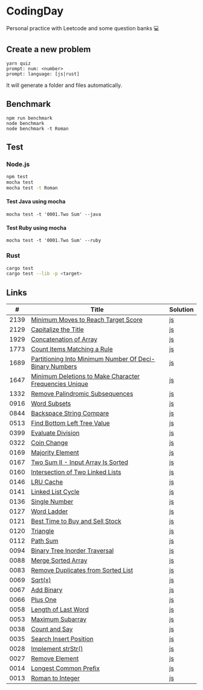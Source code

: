 # CodingDay

Personal practice with Leetcode and some question banks 💻

## Create a new problem

```
yarn quiz
prompt: num: <number>
prompt: language: [js|rust]
```

It will generate a folder and files automatically.

## Benchmark

```
npm run benchmark
node benchmark
node benchmark -t Roman
```

## Test

### Node.js

```sh
npm test
mocha test
mocha test -t Roman
```

#### Test Java using mocha

```
mocha test -t '0001.Two Sum' --java
```

#### Test Ruby using mocha

```
mocha test -t '0001.Two Sum' --ruby
```

### Rust

```sh
cargo test
cargo test --lib -p <target>
```

## Links

| #    | Title                                                                                                                                                                                         | Solution                                                                                                                                          |
| ---- | --------------------------------------------------------------------------------------------------------------------------------------------------------------------------------------------- | ------------------------------------------------------------------------------------------------------------------------------------------------- |
| 2139 | [Minimum Moves to Reach Target Score](https://github.com/CarbonKuo/CodingDay/tree/main/LeetCode/2139.Minimum%20Moves%20to%20Reach%20Target%20Score)                                           | [js](https://github.com/CarbonKuo/CodingDay/tree/main/LeetCode/2139.Minimum%20Moves%20to%20Reach%20Target%20Score/index.js)                       |
| 2129 | [Capitalize the Title](https://github.com/CarbonKuo/CodingDay/tree/main/LeetCode/2129.Capitalize%20the%20Title)                                                                               | [js](https://github.com/CarbonKuo/CodingDay/tree/main/LeetCode/2129.Capitalize%20the%20Title/index.js)                                            |
| 1929 | [Concatenation of Array](https://github.com/CarbonKuo/CodingDay/tree/main/LeetCode/1929.Concatenation%20of%20Array)                                                                           | [js](https://github.com/CarbonKuo/CodingDay/tree/main/LeetCode/1929.Concatenation%20of%20Array/index.js)                                          |
| 1773 | [Count Items Matching a Rule](https://github.com/CarbonKuo/CodingDay/tree/main/LeetCode/1773.Count%20Items%20Matching%20a%20Rule)                                                             | [js](https://github.com/CarbonKuo/CodingDay/tree/main/LeetCode/1773.Count%20Items%20Matching%20a%20Rule/index.js)                                 |
| 1689 | [Partitioning Into Minimum Number Of Deci-Binary Numbers](https://github.com/CarbonKuo/CodingDay/tree/main/LeetCode/1689.Partitioning%20Into%20Minimum%20Number%20Of%20Deci-Binary%20Numbers) | [js](https://github.com/CarbonKuo/CodingDay/tree/main/LeetCode/1689.Partitioning%20Into%20Minimum%20Number%20Of%20Deci-Binary%20Numbers/index.js) |
| 1647 | [Minimum Deletions to Make Character Frequencies Unique](https://github.com/CarbonKuo/CodingDay/tree/main/LeetCode/1647.Minimum%20Deletions%20to%20Make%20Character%20Frequencies%20Unique)   | [js](https://github.com/CarbonKuo/CodingDay/tree/main/LeetCode/1647.Minimum%20Deletions%20to%20Make%20Character%20Frequencies%20Unique/index.js)  |
| 1332 | [Remove Palindromic Subsequences](https://github.com/CarbonKuo/CodingDay/tree/main/LeetCode/1332.Remove%20Palindromic%20Subsequences)                                                         | [js](https://github.com/CarbonKuo/CodingDay/tree/main/LeetCode/1332.Remove%20Palindromic%20Subsequences/index.js)                                 |
| 0916 | [Word Subsets](https://github.com/CarbonKuo/CodingDay/tree/main/LeetCode/0916.Word%20Subsets)                                                                                                 | [js](https://github.com/CarbonKuo/CodingDay/tree/main/LeetCode/0916.Word%20Subsets/index.js)                                                      |
| 0844 | [Backspace String Compare](https://github.com/CarbonKuo/CodingDay/tree/main/LeetCode/0844.Backspace%20String%20Compare)                                                                       | [js](https://github.com/CarbonKuo/CodingDay/tree/main/LeetCode/0844.Backspace%20String%20Compare/index.js)                                        |
| 0513 | [Find Bottom Left Tree Value](https://github.com/CarbonKuo/CodingDay/tree/main/LeetCode/0513.Find%20Bottom%20Left%20Tree%20Value)                                                             | [js](https://github.com/CarbonKuo/CodingDay/tree/main/LeetCode/0513.Find%20Bottom%20Left%20Tree%20Value/index.js)                                 |
| 0399 | [Evaluate Division](https://github.com/CarbonKuo/CodingDay/tree/main/LeetCode/0399.Evaluate%20Division)                                                                                       | [js](https://github.com/CarbonKuo/CodingDay/tree/main/LeetCode/0399.Evaluate%20Division/index.js)                                                 |
| 0322 | [Coin Change](https://github.com/CarbonKuo/CodingDay/tree/main/LeetCode/0322.Coin%20Change)                                                                                                   | [js](https://github.com/CarbonKuo/CodingDay/tree/main/LeetCode/0322.Coin%20Change/index.js)                                                       |
| 0169 | [Majority Element](https://github.com/CarbonKuo/CodingDay/tree/main/LeetCode/0169.Majority%20Element)                                                                                         | [js](https://github.com/CarbonKuo/CodingDay/tree/main/LeetCode/0169.Majority%20Element/index.js)                                                  |
| 0167 | [Two Sum II - Input Array Is Sorted](https://github.com/CarbonKuo/CodingDay/tree/main/LeetCode/0167.Two%20Sum%20II%20-%20Input%20Array%20Is%20Sorted)                                         | [js](https://github.com/CarbonKuo/CodingDay/tree/main/LeetCode/0167.Two%20Sum%20II%20-%20Input%20Array%20Is%20Sorted/index.js)                    |
| 0160 | [Intersection of Two Linked Lists](https://github.com/CarbonKuo/CodingDay/tree/main/LeetCode/0160.Intersection%20of%20Two%20Linked%20Lists)                                                   | [js](https://github.com/CarbonKuo/CodingDay/tree/main/LeetCode/0160.Intersection%20of%20Two%20Linked%20Lists/index.js)                            |
| 0146 | [LRU Cache](https://github.com/CarbonKuo/CodingDay/tree/main/LeetCode/0146.LRU%20Cache)                                                                                                       | [js](https://github.com/CarbonKuo/CodingDay/tree/main/LeetCode/0146.LRU%20Cache/index.js)                                                         |
| 0141 | [Linked List Cycle](https://github.com/CarbonKuo/CodingDay/tree/main/LeetCode/0141.Linked%20List%20Cycle)                                                                                     | [js](https://github.com/CarbonKuo/CodingDay/tree/main/LeetCode/0141.Linked%20List%20Cycle/index.js)                                               |
| 0136 | [Single Number](https://github.com/CarbonKuo/CodingDay/tree/main/LeetCode/0136.Single%20Number)                                                                                               | [js](https://github.com/CarbonKuo/CodingDay/tree/main/LeetCode/0136.Single%20Number/index.js)                                                     |
| 0127 | [Word Ladder](https://github.com/CarbonKuo/CodingDay/tree/main/LeetCode/0127.Word%20Ladder)                                                                                                   | [js](https://github.com/CarbonKuo/CodingDay/tree/main/LeetCode/0127.Word%20Ladder/index.js)                                                       |
| 0121 | [Best Time to Buy and Sell Stock](https://github.com/CarbonKuo/CodingDay/tree/main/LeetCode/0121.Best%20Time%20to%20Buy%20and%20Sell%20Stock)                                                 | [js](https://github.com/CarbonKuo/CodingDay/tree/main/LeetCode/0121.Best%20Time%20to%20Buy%20and%20Sell%20Stock/index.js)                         |
| 0120 | [Triangle](https://github.com/CarbonKuo/CodingDay/tree/main/LeetCode/0120.Triangle)                                                                                                           | [js](https://github.com/CarbonKuo/CodingDay/tree/main/LeetCode/0120.Triangle/index.js)                                                            |
| 0112 | [Path Sum](https://github.com/CarbonKuo/CodingDay/tree/main/LeetCode/0112.Path%20Sum)                                                                                                         | [js](https://github.com/CarbonKuo/CodingDay/tree/main/LeetCode/0112.Path%20Sum/index.js)                                                          |
| 0094 | [Binary Tree Inorder Traversal](https://github.com/CarbonKuo/CodingDay/tree/main/LeetCode/0094.Binary%20Tree%20Inorder%20Traversal)                                                           | [js](https://github.com/CarbonKuo/CodingDay/tree/main/LeetCode/0094.Binary%20Tree%20Inorder%20Traversal/index.js)                                 |
| 0088 | [Merge Sorted Array](https://github.com/CarbonKuo/CodingDay/tree/main/LeetCode/0088.Merge%20Sorted%20Array)                                                                                   | [js](https://github.com/CarbonKuo/CodingDay/tree/main/LeetCode/0088.Merge%20Sorted%20Array/index.js)                                              |
| 0083 | [Remove Duplicates from Sorted List](https://github.com/CarbonKuo/CodingDay/tree/main/LeetCode/0083.Remove%20Duplicates%20from%20Sorted%20List)                                               | [js](https://github.com/CarbonKuo/CodingDay/tree/main/LeetCode/0083.Remove%20Duplicates%20from%20Sorted%20List/index.js)                          |
| 0069 | [Sqrt(x)](<https://github.com/CarbonKuo/CodingDay/tree/main/LeetCode/0069.Sqrt(x)>)                                                                                                           | [js](<https://github.com/CarbonKuo/CodingDay/tree/main/LeetCode/0069.Sqrt(x)/index.js>)                                                           |
| 0067 | [Add Binary](https://github.com/CarbonKuo/CodingDay/tree/main/LeetCode/0067.Add%20Binary)                                                                                                     | [js](https://github.com/CarbonKuo/CodingDay/tree/main/LeetCode/0067.Add%20Binary/index.js)                                                        |
| 0066 | [Plus One](https://github.com/CarbonKuo/CodingDay/tree/main/LeetCode/0066.Plus%20One)                                                                                                         | [js](https://github.com/CarbonKuo/CodingDay/tree/main/LeetCode/0066.Plus%20One/index.js)                                                          |
| 0058 | [Length of Last Word](https://github.com/CarbonKuo/CodingDay/tree/main/LeetCode/0058.Length%20of%20Last%20Word)                                                                               | [js](https://github.com/CarbonKuo/CodingDay/tree/main/LeetCode/0058.Length%20of%20Last%20Word/index.js)                                           |
| 0053 | [Maximum Subarray](https://github.com/CarbonKuo/CodingDay/tree/main/LeetCode/0053.Maximum%20Subarray)                                                                                         | [js](https://github.com/CarbonKuo/CodingDay/tree/main/LeetCode/0053.Maximum%20Subarray/index.js)                                                  |
| 0038 | [Count and Say](https://github.com/CarbonKuo/CodingDay/tree/main/LeetCode/0038.Count%20and%20Say)                                                                                             | [js](https://github.com/CarbonKuo/CodingDay/tree/main/LeetCode/0038.Count%20and%20Say/index.js)                                                   |
| 0035 | [Search Insert Position](https://github.com/CarbonKuo/CodingDay/tree/main/LeetCode/0035.Search%20Insert%20Position)                                                                           | [js](https://github.com/CarbonKuo/CodingDay/tree/main/LeetCode/0035.Search%20Insert%20Position/index.js)                                          |
| 0028 | [Implement strStr()](<https://github.com/CarbonKuo/CodingDay/tree/main/LeetCode/0028.Implement%20strStr()>)                                                                                   | [js](<https://github.com/CarbonKuo/CodingDay/tree/main/LeetCode/0028.Implement%20strStr()/index.js>)                                              |
| 0027 | [Remove Element](https://github.com/CarbonKuo/CodingDay/tree/main/LeetCode/0027.Remove%20Element)                                                                                             | [js](https://github.com/CarbonKuo/CodingDay/tree/main/LeetCode/0027.Remove%20Element/index.js)                                                    |
| 0014 | [Longest Common Prefix](https://github.com/CarbonKuo/CodingDay/tree/main/LeetCode/0014.Longest%20Common%20Prefix)                                                                             | [js](https://github.com/CarbonKuo/CodingDay/tree/main/LeetCode/0014.Longest%20Common%20Prefix/index.js)                                           |
| 0013 | [Roman to Integer](https://github.com/CarbonKuo/CodingDay/tree/main/LeetCode/0013.Roman%20to%20Integer)                                                                                       | [js](https://github.com/CarbonKuo/CodingDay/tree/main/LeetCode/0013.Roman%20to%20Integer/index.js)                                                |
